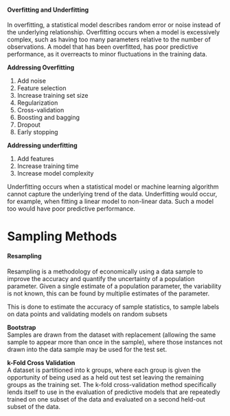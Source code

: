 #### Overfitting and Underfitting
In overfitting, a statistical model describes random error or noise instead of the underlying relationship.
Overfitting occurs when a model is excessively complex, such as having too many parameters relative to
the number of observations. A model that has been overfitted, has poor predictive performance, as it
overreacts to minor fluctuations in the training data.

**Addressing Overfitting**  
1. Add noise
2. Feature selection  
3. Increase training set size  
4. Regularization 
5.  Cross-validation  
6. Boosting and bagging  
7. Dropout  
8. Early stopping   


**Addressing underfitting**  
1. Add features  
2. Increase training time  
3. Increase model complexity  

Underfitting occurs when a statistical model or machine learning algorithm cannot capture the underlying
trend of the data. Underfitting would occur, for example, when fitting a linear model to non-linear data.
Such a model too would have poor predictive performance.



# Sampling Methods

#### Resampling
Resampling is a methodology of economically using a data sample to improve the accuracy and quantify the uncertainty of a population parameter. Given a single estimate of a population parameter, the variability is not known, this can be found by multiplie estimates of the parameter. 

This is done to estimate the accuracy of sample statistics, to sample labels on data points and validating models on random subsets

**Bootstrap**  
Samples are drawn from the dataset with replacement (allowing the same sample to appear more than once in the sample), where those instances not drawn into the data sample may be used for the test set.

**k-Fold Cross Validation**  
A dataset is partitioned into k groups, where each group is given the opportunity of being used as a held out test set leaving the remaining groups as the training set. The k-fold cross-validation method specifically lends itself to use in the evaluation of predictive models that are repeatedly trained on one subset of the data and evaluated on a second held-out
subset of the data.

